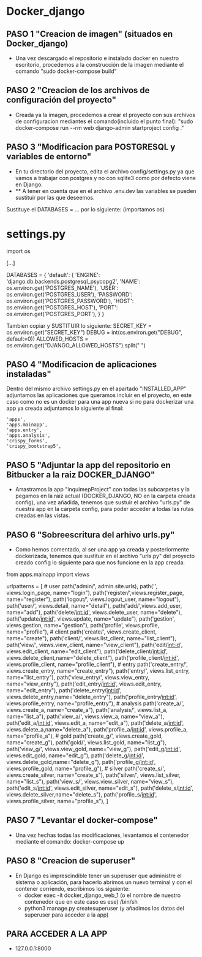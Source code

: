 # Docker_django

## PASO 1 "Creacion de imagen" (situados en Docker_django)
- Una vez descargado el repositorio e instalado docker en nuestro escritorio, procedemos a la construcción de la imagen mediante el comando
"sudo docker-compose build"

## PASO 2 "Creacion de los archivos de configuración del proyecto"
- Creada ya la imagen, procedemos a crear el proyecto con sus archivos de configuracion mediantes el comando(incluido el punto final):
"sudo docker-compose run --rm web django-admin startproject config ."

## PASO 3 "Modificacion para POSTGRESQL y variables de entorno"
- En tu directorio del proyecto, edita el archivo config/settings.py ya que vamos a trabajar con postgres y no con sqlite3 como por defecto viene en Django.
- ** A tener en cuenta que en el archivo .env.dev las variables se pueden sustituir por las que deseemos.

Sustituye el DATABASES = ... por lo siguiente: (importamos os)
# settings.py

import os

[...]

DATABASES = {
    'default': {
        'ENGINE': 'django.db.backends.postgresql_psycopg2',
        'NAME': os.environ.get('POSTGRES_NAME'),
        'USER': os.environ.get('POSTGRES_USER'),
        'PASSWORD': os.environ.get('POSTGRES_PASSWORD'),
        'HOST': os.environ.get('POSTGRES_HOST'),
        'PORT': os.environ.get('POSTGRES_PORT'),
    }
}

Tambien copiar y SUSTITUIR lo siguiente:
SECRET_KEY = os.environ.get("SECRET_KEY")
DEBUG = int(os.environ.get("DEBUG", default=0))
ALLOWED_HOSTS = os.environ.get("DJANGO_ALLOWED_HOSTS").split(" ")


## PASO 4 "Modificacion de aplicaciones instaladas"
Dentro del mismo archivo settings.py en el apartado "INSTALLED_APP" adjuntamos las aplicaciones que queramos incluir en el proyecto, en este caso
como no es un docker para una app nueva si no para dockerizar una app ya creada adjuntamos lo siguiente al final:

    'apps',
    'apps.mainapp',
    'apps.entry',
    'apps.analysis',
    'crispy_forms',
    'crispy_bootstrap5',

## PASO 5 "Adjuntar la app del repositorio en Bitbucker a la raiz DOCKER_DJANGO"
- Arrastramos la app "inquimepProject" con todas las subcarpetas y la pegamos en la raiz actual (DOCKER_DJANGO, NO en la carpeta creada config), una vez añadida, tenemos que sustuir el archivo "urls.py" de nuestra app 
en la carpeta config, para poder acceder a todas las rutas creadas en las vistas.

## PASO 6 "Sobreescritura del arhivo urls.py"
- Como hemos comentado, al ser una app ya creada y posteriormente dockerizada, tenemos que sustituir en el archivo "urls.py" del proyecto creado config lo siguiente para que nos funcione en la app creada:

from apps.mainapp import views

urlpatterns = [
    # user
    path('admin/', admin.site.urls),
    path('', views.login_page, name="login"),
    path('register/',views.register_page, name="register"),
    path('logout/', views.logout_user, name="logout"),
    path('user/', views.detail, name="detail"),
    path('add/',views.add_user, name="add"),
    path('delete/<int:id>', views.delete_user, name="delete"),
    path('update/<int:id>', views.update, name="update"),
    path('gestion', views.gestion, name="gestion"),
    path('profile', views.profile, name="profile"),
    # client
    path('create/', views.create_client, name="create"),
    path('client/', views.list_client, name="list_client"),
    path('view/', views.view_client, name="view_client"),
    path('edit/<int:id>', views.edit_client, name="edit_client"),
    path('delete_client/<int:id>', views.delete_client,name="delete_client"),
    path('profile_client/<int:id>', views.profile_client, name="profile_client"),
    # entry
    path('create_entry/', views.create_entry, name="create_entry"),
    path('entry/', views.list_entry, name="list_entry"),
    path('view_entry/', views.view_entry, name="view_entry"),
    path('edit_entry/<int:id>', views.edit_entry, name="edit_entry"),
    path('delete_entry/<int:id>', views.delete_entry,name="delete_entry"),
    path('profile_entry/<int:id>', views.profile_entry, name="profile_entry"),
    # analysis
    path('create_a/', views.create_a, name="create_a"),
    path('analysis/', views.list_a, name="list_a"),
    path('view_a/', views.view_a, name="view_a"),
    path('edit_a/<int:id>', views.edit_a, name="edit_a"),
    path('delete_a/<int:id>', views.delete_a,name="delete_a"),
    path('profile_a/<int:id>', views.profile_a, name="profile_a"),
    # gold
    path('create_g/', views.create_gold, name="create_g"),
    path('gold/', views.list_gold, name="list_g"),
    path('view_g/', views.view_gold, name="view_g"),
    path('edit_g/<int:id>', views.edit_gold, name="edit_g"),
    path('delete_g/<int:id>', views.delete_gold,name="delete_g"),
    path('profile_g/<int:id>', views.profile_gold, name="profile_g"),
    # silver
    path('create_s/', views.create_silver, name="create_s"),
    path('silver/', views.list_silver, name="list_s"),
    path('view_s/', views.view_silver, name="view_s"),
    path('edit_s/<int:id>', views.edit_silver, name="edit_s"),
    path('delete_s/<int:id>', views.delete_silver,name="delete_s"),
    path('profile_s/<int:id>', views.profile_silver, name="profile_s"),
]

## PASO 7 "Levantar el docker-compose"
- Una vez hechas todas las modificaciones, levantamos el contenedor mediante el comando:
docker-compose up

## PASO 8 "Creacion de superuser"
- En Django es imprescindible tener un superuser que administre el sistema o aplicación, para hacerlo abrimos un nuevo terminal y con 
el contener corriendo, escribimos los siguiente:
     - docker exec -it docker_django_web_1 (o el nombre de nuestro contenedor que en este caso es ese) /bin/sh
     - python3 manage.py createsuperuser (y añadimos los datos del superuser para acceder a la app)

## PARA ACCEDER A LA APP
- 127.0.0.1:8000